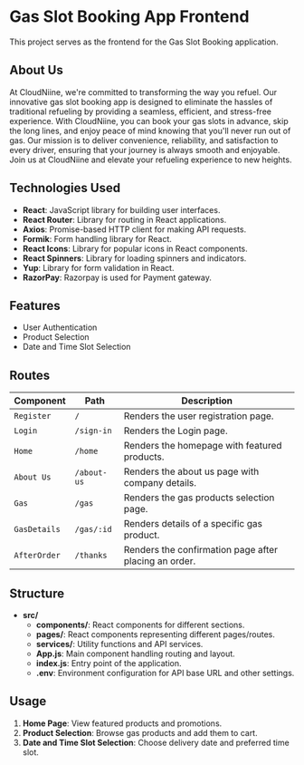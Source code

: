 # Gas Slot Booking App Frontend

This project serves as the frontend for the Gas Slot Booking application.

## About Us

At CloudNiine, we're committed to transforming the way you refuel. Our innovative gas slot booking app is designed to eliminate the hassles of traditional refueling by providing a seamless, efficient, and stress-free experience. With CloudNiine, you can book your gas slots in advance, skip the long lines, and enjoy peace of mind knowing that you'll never run out of gas. Our mission is to deliver convenience, reliability, and satisfaction to every driver, ensuring that your journey is always smooth and enjoyable. Join us at CloudNiine and elevate your refueling experience to new heights.

## Technologies Used

- **React**: JavaScript library for building user interfaces.
- **React Router**: Library for routing in React applications.
- **Axios**: Promise-based HTTP client for making API requests.
- **Formik**: Form handling library for React.
- **React Icons**: Library for popular icons in React components.
- **React Spinners**: Library for loading spinners and indicators.
- **Yup**: Library for form validation in React.
- **RazorPay**: Razorpay is used for Payment gateway.

## Features

- User Authentication
- Product Selection
- Date and Time Slot Selection

## Routes

| **Component** | **Path**    | **Description**                                       |
| ------------- | ----------- | ----------------------------------------------------- |
| `Register`    | `/`         | Renders the user registration page.                   |
| `Login`       | `/sign-in`  | Renders the Login page.                               |
| `Home`        | `/home`     | Renders the homepage with featured products.          |
| `About Us`    | `/about-us` | Renders the about us page with company details.       |
| `Gas`         | `/gas`      | Renders the gas products selection page.              |
| `GasDetails`  | `/gas/:id`  | Renders details of a specific gas product.            |
| `AfterOrder`  | `/thanks`   | Renders the confirmation page after placing an order. |

## Structure

- **src/**
  - **components/**: React components for different sections.
  - **pages/**: React components representing different pages/routes.
  - **services/**: Utility functions and API services.
  - **App.js**: Main component handling routing and layout.
  - **index.js**: Entry point of the application.
  - **.env**: Environment configuration for API base URL and other settings.

## Usage

1. **Home Page**: View featured products and promotions.
2. **Product Selection**: Browse gas products and add them to cart.
3. **Date and Time Slot Selection**: Choose delivery date and preferred time slot.
